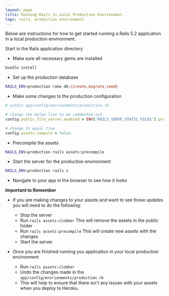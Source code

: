 ```yaml
---
layout: page
title: Running Rails in Local Production Environment
tags: rails, production environment
---
```


Below are instructions for how to get started running a Rails 5.2 application in a local production environment.

Start in the Rails application directory

* Make sure all necessary gems are installed
```bash
bundle install
```

* Set up the production database
```bash
RAILS_ENV=production rake db:{create,migrate,seed}
```

* Make some changes to the production configuration

```ruby
# within app/config/envrionments/production.rb

# change the below line to be commented out
config.public_file_server.enabled = ENV['RAILS_SERVE_STATIC_FILES'].present?

# change to equal true
config.assets.compile = false
```

* Precompile the assets
```bash
RAILS_ENV=production rails assets:precompile
```

* Start the server for the production environment
```bash
RAILS_ENV=production rails s
```

* Navigate to your app in the browser to see how it looks



__Important to Remember__

* If you are making changes to your assets and want to see those updates you will need to do the following:
  - Stop the server
  - Run `rails assets:clobber` This will remove the assets in the public folder
  - Run `rails assets:precompile` This will create new assets with the changes
  - Start the server


* Once you are finished running you application in your local production environment
  - Run `rails assets:clobber`
  - Undo the changes made in the `app/config/envrionments/production.rb`
  - This will help to ensure that there isn't any issues with your assets when you deploy to Heroku.
